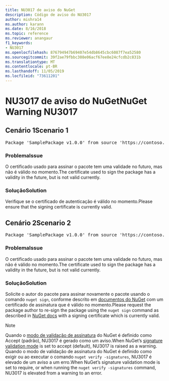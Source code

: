 ```yaml
---
title: NU3017 de aviso do NuGet
description: Código de aviso do NU3017
author: mishra14
ms.author: karann
ms.date: 8/16/2018
ms.topic: reference
ms.reviewer: anangaur
f1_keywords:
- NU3017
ms.openlocfilehash: 876794947b69407e54db8645cbc6087f7ea52580
ms.sourcegitcommit: 39f2ae79fbbc308e06acf67ee8e24cfcdb2c831b
ms.translationtype: MT
ms.contentlocale: pt-BR
ms.lasthandoff: 11/05/2019
ms.locfileid: "73611201"
---
```

# <a name="nuget-warning-nu3017"></a><span data-ttu-id="daba3-103">NU3017 de aviso do NuGet</span><span class="sxs-lookup"><span data-stu-id="daba3-103">NuGet Warning NU3017</span></span>

## <a name="scenario-1"></a><span data-ttu-id="daba3-104">Cenário 1</span><span class="sxs-lookup"><span data-stu-id="daba3-104">Scenario 1</span></span>

<pre>Package 'SamplePackage v1.0.0' from source 'https://contoso.com/index.json': The signing certificate is not yet valid.</pre>

### <a name="issue"></a><span data-ttu-id="daba3-105">Problema</span><span class="sxs-lookup"><span data-stu-id="daba3-105">Issue</span></span>

<span data-ttu-id="daba3-106">O certificado usado para assinar o pacote tem uma validade no futuro, mas não é válido no momento.</span><span class="sxs-lookup"><span data-stu-id="daba3-106">The certificate used to sign the package has a validity in the future, but is not valid currently.</span></span>


### <a name="solution"></a><span data-ttu-id="daba3-107">Solução</span><span class="sxs-lookup"><span data-stu-id="daba3-107">Solution</span></span>

<span data-ttu-id="daba3-108">Verifique se o certificado de autenticação é válido no momento.</span><span class="sxs-lookup"><span data-stu-id="daba3-108">Please ensure that the signing certificate is currently valid.</span></span>



## <a name="scenario-2"></a><span data-ttu-id="daba3-109">Cenário 2</span><span class="sxs-lookup"><span data-stu-id="daba3-109">Scenario 2</span></span>

<pre>Package 'SamplePackage v1.0.0' from source 'https://contoso.com/index.json': The primary signature's certificate is not yet valid.</pre>

### <a name="issue"></a><span data-ttu-id="daba3-110">Problema</span><span class="sxs-lookup"><span data-stu-id="daba3-110">Issue</span></span>

<span data-ttu-id="daba3-111">O certificado usado para assinar o pacote tem uma validade no futuro, mas não é válido no momento.</span><span class="sxs-lookup"><span data-stu-id="daba3-111">The certificate used to sign the package has a validity in the future, but is not valid currently.</span></span>


### <a name="solution"></a><span data-ttu-id="daba3-112">Solução</span><span class="sxs-lookup"><span data-stu-id="daba3-112">Solution</span></span>

<span data-ttu-id="daba3-113">Solicite o autor do pacote para assinar novamente o pacote usando o comando `nuget sign`, conforme descrito em [documentos do NuGet](https://docs.microsoft.com/nuget/create-packages/sign-a-package) com um certificado de assinatura que é válido no momento.</span><span class="sxs-lookup"><span data-stu-id="daba3-113">Please request the package author to re-sign the package using the `nuget sign` command as described in [NuGet docs](https://docs.microsoft.com/nuget/create-packages/sign-a-package) with a signing certificate which is currently valid.</span></span>


> [!Note]
> <span data-ttu-id="daba3-114">Quando o [modo de validação de assinatura](https://docs.microsoft.com/nuget/consume-packages/installing-signed-packages#configure-package-signature-requirements) do NuGet é definido como Accept (padrão), NU3017 é gerado como um aviso.</span><span class="sxs-lookup"><span data-stu-id="daba3-114">When NuGet’s [signature validation mode](https://docs.microsoft.com/nuget/consume-packages/installing-signed-packages#configure-package-signature-requirements) is set to accept (default), NU3017 is raised as a warning.</span></span> <span data-ttu-id="daba3-115">Quando o modo de validação de assinatura do NuGet é definido como exigir ou ao executar o comando `nuget verify -signatures`, NU3017 é elevado de um aviso a um erro.</span><span class="sxs-lookup"><span data-stu-id="daba3-115">When NuGet’s signature validation mode is set to require, or when running the `nuget verify -signatures` command, NU3017 is elevated from a warning to an error.</span></span> 